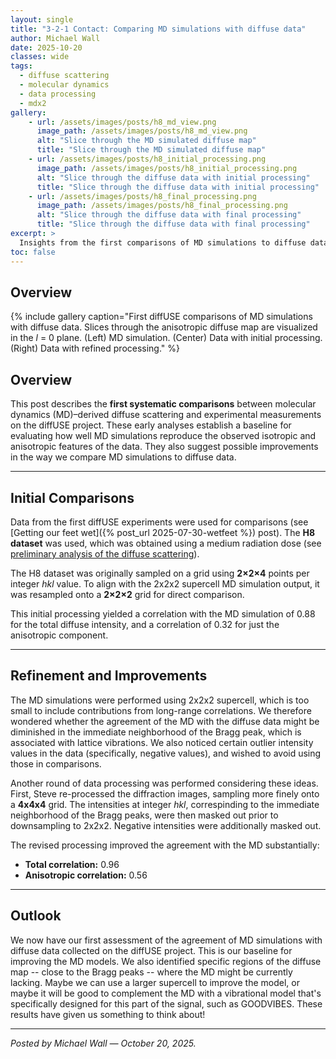 ```yaml
---
layout: single
title: "3-2-1 Contact: Comparing MD simulations with diffuse data"
author: Michael Wall
date: 2025-10-20
classes: wide
tags:
  - diffuse scattering
  - molecular dynamics
  - data processing
  - mdx2
gallery:
    - url: /assets/images/posts/h8_md_view.png
      image_path: /assets/images/posts/h8_md_view.png
      alt: "Slice through the MD simulated diffuse map"
      title: "Slice through the MD simulated diffuse map"
    - url: /assets/images/posts/h8_initial_processing.png
      image_path: /assets/images/posts/h8_initial_processing.png
      alt: "Slice through the diffuse data with initial processing"
      title: "Slice through the diffuse data with initial processing"
    - url: /assets/images/posts/h8_final_processing.png
      image_path: /assets/images/posts/h8_final_processing.png
      alt: "Slice through the diffuse data with final processing"
      title: "Slice through the diffuse data with final processing"
excerpt: >
  Insights from the first comparisons of MD simulations to diffuse data
toc: false
---
```


## Overview

{% include gallery caption="First diffUSE comparisons of MD simulations with diffuse data. Slices through the anisotropic diffuse map are visualized in the *l* = 0 plane. (Left) MD simulation. (Center) Data with initial processing. (Right) Data with refined processing." %}

## Overview

This post describes the **first systematic comparisons** between molecular dynamics (MD)–derived diffuse scattering and experimental measurements on the diffUSE project. 
These early analyses establish a baseline for evaluating how well MD simulations reproduce the observed isotropic and anisotropic features of the data. They also suggest possible improvements in the way we compare MD simulations to diffuse data.


---

## Initial Comparisons

Data from the first diffUSE experiments were used for comparisons (see [Getting our feet wet]({% post_url 2025-07-30-wetfeet %}) post). The **H8 dataset** was used, which was obtained using a medium radiation dose (see [preliminary analysis of the diffuse scattering](https://diffuse.science/logbook/analysis/20250624-als831-macrodomain-analysis/)).

The H8 dataset was originally sampled on a grid using **2×2×4** points per integer *hkl* value.  To align with the 2x2x2 supercell MD simulation output, it was resampled onto a **2×2×2** grid for direct comparison.  

This initial processing yielded a correlation with the MD simulation of 0.88 for the total diffuse intensity, and a correlation of 0.32 for just the anisotropic component.  

---

## Refinement and Improvements

The MD simulations were performed using 2x2x2 supercell, which is too small to include contributions from long-range correlations. We therefore wondered whether the agreement of the MD with the diffuse data might be diminished in the immediate neighborhood of the Bragg peak, which is associated with lattice vibrations. We also noticed certain outlier intensity values in the data (specifically, negative values), and wished to avoid using those in comparisons.

Another round of data processing was performed considering these ideas. First, Steve re-processed the diffraction images, sampling more finely onto a **4x4x4** grid. The intensities at integer *hkl*, correspinding to the immediate neighborhood of the Bragg peaks, were then masked out prior to downsampling to 2x2x2. Negative intensities were additionally masked out.

The revised processing improved the agreement with the MD substantially:

- **Total correlation:** 0.96  
- **Anisotropic correlation:** 0.56  

---

## Outlook

We now have our first assessment of the agreement of MD simulations with diffuse data collected on the diffUSE project. This is our baseline for improving the MD models. We also identified specific regions of the diffuse map -- close to the Bragg peaks -- where the MD might be currently lacking. Maybe we can use a larger supercell to improve the model, or maybe it will be good to complement the MD with a vibrational model that's specifically designed for this part of the signal, such as GOODVIBES. These results have given us something to think about!

---

*Posted by Michael Wall — October 20, 2025.*
